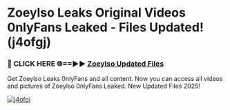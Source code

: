 # Zoeylso Leaks Original Videos 0nlyFans Leaked - Files Updated! (j4ofgj)

<h3>🔴 CLICK HERE 🌐==►► <a href="https://mediafile.pages.dev?q=Zoeylso&ref=D4RT" rel="nofollow">Zoeylso Updated Files</a></h3>

Get Zoeylso Leaks 0nlyFans and all content. Now you can access all videos and pictures of Zoeylso 0nlyFans Leaked. New Updated Files 2025!

[![j4ofgj](https://github.com/user-attachments/assets/8c521d6e-e6e3-4a75-9320-d58ab9d79d5b)](https://mediafile.pages.dev?q=Zoeylso&ref=D4RT)